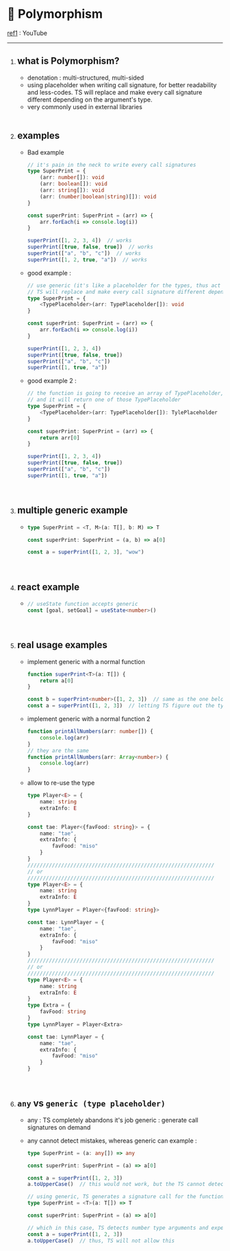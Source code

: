 # 🐰 Polymorphism

[ref1](https://www.youtube.com/watch?v=u5Kky7DZhq4) : YouTube

---

1. ## what is Polymorphism?

   - denotation : multi-structured, multi-sided
   - using placeholder when writing call signature, for better readability and less-codes.
     TS will replace and make every call signature different depending on the argument's type.
   - very commonly used in external libraries
   
   <br>
   
2. ## examples

   - Bad example

     ```typescript
     // it's pain in the neck to write every call signatures
     type SuperPrint = {
         (arr: number[]): void
         (arr: boolean[]): void
         (arr: string[]): void
         (arr: (number|boolean|string)[]): void
     }
     
     const superPrint: SuperPrint = (arr) => {
         arr.forEach(i => console.log(i))
     }
     
     superPrint([1, 2, 3, 4])  // works
     superPrint([true, false, true])  // works
     superPrint(["a", "b", "c"])  // works
     superPrint([1, 2, true, "a"])  // works
     ```

   - good example : 

     ```typescript
     // use generic (it's like a placeholder for the types, thus act like a dynamic type)
     // TS will replace and make every call signature different depending on the argument's type
     type SuperPrint = {
         <TypePlaceholder>(arr: TypePlaceholder[]): void
     }
     
     const superPrint: SuperPrint = (arr) => {
         arr.forEach(i => console.log(i))
     }
     
     superPrint([1, 2, 3, 4])
     superPrint([true, false, true])
     superPrint(["a", "b", "c"])
     superPrint([1, true, "a"])
     ```

   - good example 2 :

     ```typescript
     // the function is going to receive an array of TypePlaceholder,
     // and it will return one of those TypePlaceholder
     type SuperPrint = {
         <TypePlaceholder>(arr: TypePlaceholder[]): TylePlaceholder
     }
     
     const superPrint: SuperPrint = (arr) => {
         return arr[0]
     }
     
     superPrint([1, 2, 3, 4])
     superPrint([true, false, true])
     superPrint(["a", "b", "c"])
     superPrint([1, true, "a"])
     ```

   <br>

3. ## multiple generic example

   - ```typescript
     type SuperPrint = <T, M>(a: T[], b: M) => T
     
     const superPrint: SuperPrint = (a, b) => a[0]
     
     const a = superPrint([1, 2, 3], "wow")
     ```

   <br>

4. ## react example

   - ```typescript
     // useState function accepts generic
     const [goal, setGoal] = useState<number>()
     ```

   <br>

5. ## real usage examples

   - implement generic with a normal function

     ```typescript
     function superPrint<T>(a: T[]) {
         return a[0]
     }
     
     const b = superPrint<number>([1, 2, 3])  // same as the one below, but 
     const a = superPrint([1, 2, 3])  // letting TS figure out the type is prefered
     ```

   - implement generic with a normal function 2

     ```typescript
     function printAllNumbers(arr: number[]) {
         console.log(arr)
     }
     // they are the same
     function printAllNumbers(arr: Array<number>) {
         console.log(arr)
     }
     ```

   - allow to re-use the type

     ```typescript
     type Player<E> = {
         name: string
         extraInfo: E
     }
     
     const tae: Player<{favFood: string}> = {
         name: "tae",
         extraInfo: {
             favFood: "miso"
         }
     }
     /////////////////////////////////////////////////////////////
     // or
     /////////////////////////////////////////////////////////////
     type Player<E> = {
         name: string
         extraInfo: E
     }
     type LynnPlayer = Player<{favFood: string}>
     
     const tae: LynnPlayer = {
         name: "tae",
         extraInfo: {
             favFood: "miso"
         }
     }
     /////////////////////////////////////////////////////////////
     // or
     /////////////////////////////////////////////////////////////
     type Player<E> = {
         name: string
         extraInfo: E
     }
     type Extra = {
         favFood: string
     }
     type LynnPlayer = Player<Extra>
     
     const tae: LynnPlayer = {
         name: "tae",
         extraInfo: {
             favFood: "miso"
         }
     }
     ```

   <br>

6. ## `any` vs `generic (type placeholder)`

   - any : TS completely abandons it's job
     generic : generate call signatures on demand

   - any cannot detect mistakes, whereas generic can
     example : 

     ```typescript
     type SuperPrint = (a: any[]) => any
     
     const superPrint: SuperPrint = (a) => a[0]
     
     const a = superPrint([1, 2, 3])
     a.toUpperCase()  // this would not work, but the TS cannot detect typeError here
     ```

     ```typescript
     // using generic, TS generates a signature call for the function,
     type SuperPrint = <T>(a: T[]) => T
     
     const superPrint: SuperPrint = (a) => a[0]
     
     // which in this case, TS detects number type arguments and expects number type return value
     const a = superPrint([1, 2, 3])
     a.toUpperCase()  // thus, TS will not allow this
     ```

     
